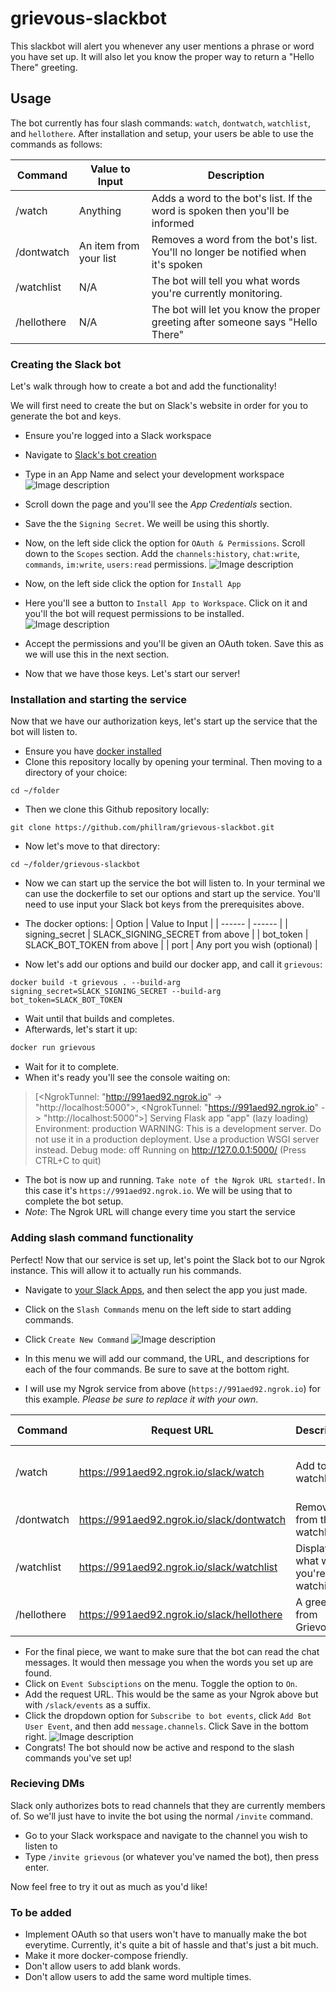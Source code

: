 # grievous-slackbot
This slackbot will alert you whenever any user mentions a phrase or word you have set up.
It will also let you know the proper way to return a "Hello There" greeting.


## Usage
The bot currently has four slash commands: `watch`, `dontwatch`, `watchlist`, and `hellothere`.
After installation and setup, your users be able to use the commands as follows: 

| Command | Value to Input | Description |
| ------ | ------ | ------ |
| /watch | Anything | Adds a word to the bot's list. If the word is spoken then you'll be informed |
| /dontwatch | An item from your list | Removes a word from the bot's list. You'll no longer be notified when it's spoken | 
| /watchlist | N/A | The bot will tell you what words you're currently monitoring. |
| /hellothere | N/A | The bot will let you know the proper greeting after someone says "Hello There" |



### Creating the Slack bot
Let's walk through how to create a bot and add the functionality!

We will first need to create the but on Slack's website in order for you to generate the bot and keys. 

 - Ensure you're logged into a Slack workspace
 - Navigate to [Slack's bot creation](https://api.slack.com/apps?new_app=1)
 - Type in an App Name and select your development workspace
![Image description](link-to-image)
 - Scroll down the page and you'll see the *App Credentials* section.
 - Save the the `Signing Secret`. We weill be using this shortly.
 - Now, on the left side click the option for `OAuth & Permissions`. Scroll down to the `Scopes` section. Add the `channels:history`, `chat:write`, `commands`,  `im:write`, `users:read` permissions.
 ![Image description](link-to-image)
 
 - Now, on the left side click the option for `Install App`
 - Here you'll see a button to `Install App to Workspace`. Click on it and you'll the bot will request permissions to be installed. 
![Image description](link-to-image)
- Accept the permissions and you'll be given an OAuth token. Save this as we will use this in the next section.
- Now that we have those keys. Let's start our server!



### Installation and starting the service
Now that we have our authorization keys, let's start up the service that the bot will listen to.

- Ensure you have [docker installed](https://docs.docker.com/get-docker/)
- Clone this repository locally by opening your terminal. Then moving to a directory of your choice:
```
cd ~/folder
```

- Then we clone this Github repository locally:
```
git clone https://github.com/phillram/grievous-slackbot.git
```

- Now let's move to that directory:
```
cd ~/folder/grievous-slackbot
```

- Now we can start up the service the bot will listen to. In your terminal we can use the dockerfile to set our options and start up the service. You'll need to use input your Slack bot keys from the prerequisites above.
- The docker options:
| Option | Value to Input |
| ------ | ------ |
| signing_secret | SLACK_SIGNING_SECRET from above |
| bot_token | SLACK_BOT_TOKEN from above |
| port | Any port you wish (optional) |


- Now let's add our options and build our docker app, and call it `grievous`:

```
docker build -t grievous . --build-arg signing_secret=SLACK_SIGNING_SECRET --build-arg bot_token=SLACK_BOT_TOKEN
```

- Wait until that builds and completes.
- Afterwards, let's start it up:

```sh
docker run grievous
```
- Wait for it to complete. 
- When it's ready you'll see the console waiting on:

> [<NgrokTunnel: "http://991aed92.ngrok.io" -> "http://localhost:5000">,
> <NgrokTunnel: "https://991aed92.ngrok.io" -> "http://localhost:5000">]
> Serving Flask app "app" (lazy loading)
> Environment: production
> WARNING: This is a development server. Do not use it in a production deployment.
> Use a production WSGI server instead.
> Debug mode: off
> Running on http://127.0.0.1:5000/ (Press CTRL+C to quit)

- The bot is now up and running. `Take note of the Ngrok URL started!`. In this case it's `https://991aed92.ngrok.io`. We will be using that to complete the bot setup. 
- *Note*: The Ngrok URL will change every time you start the service



### Adding slash command functionality
Perfect! Now that our service is set up, let's point the Slack bot to our Ngrok instance. This will allow it to actually run his commands.

 - Navigate to [your Slack Apps](https://api.slack.com/apps), and then select the app you just made.
 - Click on the `Slash Commands` menu on the left side to start adding commands.
 - Click `Create New Command` 
![Image description](link-to-image)

- In this menu we will add our command, the URL, and descriptions for each of the four commands. Be sure to save at the bottom right.
- I will use my Ngrok service from above (`https://991aed92.ngrok.io`) for this example. *Please be sure to replace it with your own*.

| Command | Request URL | Description | Usage Hint |
| ------ | ------ | ------ | ------ |
| /watch | https://991aed92.ngrok.io/slack/watch | Add to the watchlist | What am I looking for? |
| /dontwatch | https://991aed92.ngrok.io/slack/dontwatch | Remove from the watchlist | Ignore this word |
| /watchlist | https://991aed92.ngrok.io/slack/watchlist | Displays what words you're watching | What am I looking for? |
| /hellothere | https://991aed92.ngrok.io/slack/hellothere | A greeting from Grievous |  |

- For the final piece, we want to make sure that the bot can read the chat messages. It would then message you when the words you set up are found.
- Click on `Event Subsciptions` on the menu. Toggle the option to `On`.
- Add the request URL. This would be the same as your Ngrok above but with `/slack/events` as a suffix.
- Click the dropdown option for `Subscribe to bot events`, click `Add Bot User Event`, and then add `message.channels`. Click Save in the bottom right.
![Image description](link-to-image)
- Congrats! The bot should now be active and respond to the slash commands you've set up!



### Recieving DMs
Slack only authorizes bots to read channels that they are currently members of. So we'll just have to invite the bot using the normal `/invite` command.

- Go to your Slack workspace and navigate to the channel you wish to listen to
- Type `/invite grievous` (or whatever you've named the bot), then press enter.

Now feel free to try it out as much as you'd like!



### To be added
- Implement OAuth so that users won't have to manually make the bot everytime. Currently, it's quite a bit of hassle and that's just a bit much.
- Make it more docker-compose friendly.
- Don't allow users to add blank words.
- Don't allow users to add the same word multiple times.